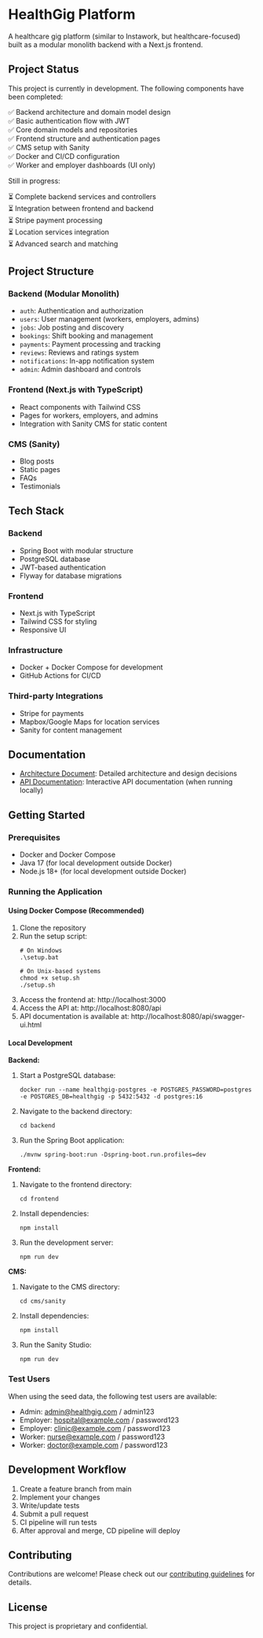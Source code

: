 # HealthGig Platform

A healthcare gig platform (similar to Instawork, but healthcare-focused) built as a modular monolith backend with a Next.js frontend.

## Project Status

This project is currently in development. The following components have been completed:

✅ Backend architecture and domain model design  
✅ Basic authentication flow with JWT  
✅ Core domain models and repositories  
✅ Frontend structure and authentication pages  
✅ CMS setup with Sanity  
✅ Docker and CI/CD configuration  
✅ Worker and employer dashboards (UI only)  

Still in progress:

⏳ Complete backend services and controllers  
⏳ Integration between frontend and backend  
⏳ Stripe payment processing  
⏳ Location services integration  
⏳ Advanced search and matching  

## Project Structure

### Backend (Modular Monolith)
- `auth`: Authentication and authorization
- `users`: User management (workers, employers, admins)
- `jobs`: Job posting and discovery
- `bookings`: Shift booking and management
- `payments`: Payment processing and tracking
- `reviews`: Reviews and ratings system
- `notifications`: In-app notification system
- `admin`: Admin dashboard and controls

### Frontend (Next.js with TypeScript)
- React components with Tailwind CSS
- Pages for workers, employers, and admins
- Integration with Sanity CMS for static content

### CMS (Sanity)
- Blog posts
- Static pages
- FAQs
- Testimonials

## Tech Stack

### Backend
- Spring Boot with modular structure
- PostgreSQL database
- JWT-based authentication
- Flyway for database migrations

### Frontend
- Next.js with TypeScript
- Tailwind CSS for styling
- Responsive UI

### Infrastructure
- Docker + Docker Compose for development
- GitHub Actions for CI/CD

### Third-party Integrations
- Stripe for payments
- Mapbox/Google Maps for location services
- Sanity for content management

## Documentation

- [Architecture Document](./ARCHITECTURE.md): Detailed architecture and design decisions
- [API Documentation](http://localhost:8080/api/swagger-ui.html): Interactive API documentation (when running locally)

## Getting Started

### Prerequisites
- Docker and Docker Compose
- Java 17 (for local development outside Docker)
- Node.js 18+ (for local development outside Docker)

### Running the Application

#### Using Docker Compose (Recommended)
1. Clone the repository
2. Run the setup script:
   ```
   # On Windows
   .\setup.bat
   
   # On Unix-based systems
   chmod +x setup.sh
   ./setup.sh
   ```
3. Access the frontend at: http://localhost:3000
4. Access the API at: http://localhost:8080/api
5. API documentation is available at: http://localhost:8080/api/swagger-ui.html

#### Local Development

**Backend:**
1. Start a PostgreSQL database:
   ```
   docker run --name healthgig-postgres -e POSTGRES_PASSWORD=postgres -e POSTGRES_DB=healthgig -p 5432:5432 -d postgres:16
   ```

2. Navigate to the backend directory:
   ```
   cd backend
   ```

3. Run the Spring Boot application:
   ```
   ./mvnw spring-boot:run -Dspring-boot.run.profiles=dev
   ```
   
**Frontend:**
1. Navigate to the frontend directory:
   ```
   cd frontend
   ```

2. Install dependencies:
   ```
   npm install
   ```

3. Run the development server:
   ```
   npm run dev
   ```

**CMS:**
1. Navigate to the CMS directory:
   ```
   cd cms/sanity
   ```

2. Install dependencies:
   ```
   npm install
   ```

3. Run the Sanity Studio:
   ```
   npm run dev
   ```

### Test Users

When using the seed data, the following test users are available:

- Admin: admin@healthgig.com / admin123
- Employer: hospital@example.com / password123
- Employer: clinic@example.com / password123
- Worker: nurse@example.com / password123
- Worker: doctor@example.com / password123

## Development Workflow

1. Create a feature branch from main
2. Implement your changes
3. Write/update tests
4. Submit a pull request
5. CI pipeline will run tests
6. After approval and merge, CD pipeline will deploy

## Contributing

Contributions are welcome! Please check out our [contributing guidelines](./CONTRIBUTING.md) for details.

## License

This project is proprietary and confidential.